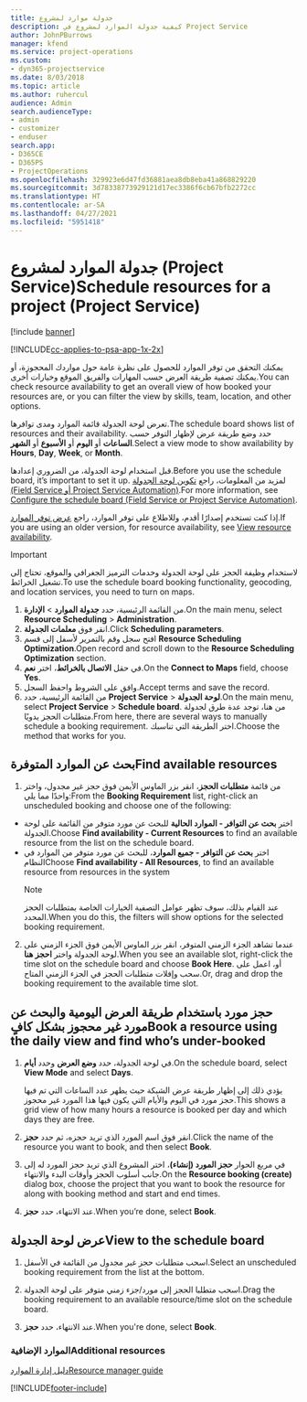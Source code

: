 ```yaml
---
title: جدولة موارد لمشروع
description: كيفية جدولة الموارد لمشروع في Project Service
author: JohnPBurrows
manager: kfend
ms.service: project-operations
ms.custom:
- dyn365-projectservice
ms.date: 8/03/2018
ms.topic: article
ms.author: ruhercul
audience: Admin
search.audienceType:
- admin
- customizer
- enduser
search.app:
- D365CE
- D365PS
- ProjectOperations
ms.openlocfilehash: 329923e6d47fd36881aea8db8eba41a868829220
ms.sourcegitcommit: 3d78338773929121d17ec3386f6cb67bfb2272cc
ms.translationtype: HT
ms.contentlocale: ar-SA
ms.lasthandoff: 04/27/2021
ms.locfileid: "5951418"
---
```

# <a name="schedule-resources-for-a-project-project-service"></a><span data-ttu-id="959f6-103">جدولة الموارد لمشروع (Project Service)</span><span class="sxs-lookup"><span data-stu-id="959f6-103">Schedule resources for a project (Project Service)</span></span>

[!include [banner](../includes/psa-now-project-operations.md)]

[!INCLUDE[cc-applies-to-psa-app-1x-2x](../includes/cc-applies-to-psa-app-1x-2x.md)]

<span data-ttu-id="959f6-104">يمكنك التحقق من توفر الموارد للحصول على نظرة عامة حول مواردك المحجوزة، أو يمكنك تصفية طريقة العرض حسب المهارات والفريق الموقع وخيارات أخرى.</span><span class="sxs-lookup"><span data-stu-id="959f6-104">You can check resource availability to get an overall view of how booked your resources are, or you can filter the view by skills, team, location, and other options.</span></span>  
  
<span data-ttu-id="959f6-105">تعرض لوحة الجدولة قائمة الموارد ومدى توافرها.</span><span class="sxs-lookup"><span data-stu-id="959f6-105">The schedule board shows list of resources and their availability.</span></span> <span data-ttu-id="959f6-106">حدد وضع طريقة عرض لإظهار التوفر حسب **الساعات** أو **اليوم** أو **الأسبوع** أو **الشهر**.</span><span class="sxs-lookup"><span data-stu-id="959f6-106">Select a view mode to show availability by **Hours**, **Day**, **Week**, or **Month**.</span></span>  
  
<span data-ttu-id="959f6-107">قبل استخدام لوحة الجدولة، من الضروري إعدادها.</span><span class="sxs-lookup"><span data-stu-id="959f6-107">Before you use the schedule board, it’s important to set it up.</span></span> <span data-ttu-id="959f6-108">لمزيد من المعلومات، راجع [تكوين لوحة الجدولة (Field Service أو Project Service Automation)](/dynamics365/field-service/configure-schedule-board).</span><span class="sxs-lookup"><span data-stu-id="959f6-108">For more information, see [Configure the schedule board (Field Service or Project Service Automation)](/dynamics365/field-service/configure-schedule-board).</span></span>
  
<span data-ttu-id="959f6-109">إذا كنت تستخدم إصدارًا أقدم، وللاطلاع على توفر الموارد، راجع [عرض توفر الموارد](../psa/view-resource-availability.md).</span><span class="sxs-lookup"><span data-stu-id="959f6-109">If you are using an older version, for resource availability, see [View resource availability](../psa/view-resource-availability.md).</span></span>  

> [!IMPORTANT]
>  <span data-ttu-id="959f6-110">لاستخدام وظيفة الحجز على لوحة الجدولة وخدمات الترميز الجغرافي والموقع، تحتاج إلى تشغيل الخرائط.</span><span class="sxs-lookup"><span data-stu-id="959f6-110">To use the schedule board booking functionality, geocoding, and location services, you need to turn on maps.</span></span>  
> 
> 1. <span data-ttu-id="959f6-111">من القائمة الرئيسية، حدد **جدولة الموارد** > **الإدارة**.</span><span class="sxs-lookup"><span data-stu-id="959f6-111">On the main menu, select **Resource Scheduling** > **Administration**.</span></span>  
> 2. <span data-ttu-id="959f6-112">انقر فوق **معلمات الجدولة**.</span><span class="sxs-lookup"><span data-stu-id="959f6-112">Click **Scheduling parameters**.</span></span>  
> 3. <span data-ttu-id="959f6-113">افتح سجل وقم بالتمرير لأسفل إلى قسم **Resource Scheduling Optimization**.</span><span class="sxs-lookup"><span data-stu-id="959f6-113">Open record and scroll down to the **Resource Scheduling Optimization** section.</span></span>  
> 4. <span data-ttu-id="959f6-114">في حقل **الاتصال بالخرائط**، اختر **نعم**.</span><span class="sxs-lookup"><span data-stu-id="959f6-114">On the **Connect to Maps** field, choose **Yes**.</span></span>  
> 5. <span data-ttu-id="959f6-115">وافق على الشروط واحفظ السجل.</span><span class="sxs-lookup"><span data-stu-id="959f6-115">Accept terms and save the record.</span></span>  
> 6. <span data-ttu-id="959f6-116">من القائمة الرئيسية، حدد **Project Service** > **لوحة الجدولة**.</span><span class="sxs-lookup"><span data-stu-id="959f6-116">On the main menu, select **Project Service** > **Schedule board**.</span></span> <span data-ttu-id="959f6-117">من هنا، توجد عدة طرق لجدولة متطلبات الحجز يدويًا.</span><span class="sxs-lookup"><span data-stu-id="959f6-117">From here, there are several ways to manually schedule a booking requirement.</span></span> <span data-ttu-id="959f6-118">اختر الطريقة التي تناسبك.</span><span class="sxs-lookup"><span data-stu-id="959f6-118">Choose the method that works for you.</span></span>
  
## <a name="find-available-resources"></a><span data-ttu-id="959f6-119">بحث عن الموارد المتوفرة</span><span class="sxs-lookup"><span data-stu-id="959f6-119">Find available resources</span></span>

1.  <span data-ttu-id="959f6-120">من قائمة **متطلبات الحجز**، انقر بزر الماوس الأيمن فوق حجز غير مجدول، واختر واحدًا مما يلي:</span><span class="sxs-lookup"><span data-stu-id="959f6-120">From the **Booking Requirement** list, right-click an unscheduled booking and choose one of the following:</span></span>  
  
- <span data-ttu-id="959f6-121">اختر **بحث عن التوافر - الموارد الحالية‬** للبحث عن مورد متوفر من القائمة على لوحة الجدولة.</span><span class="sxs-lookup"><span data-stu-id="959f6-121">Choose **Find availability - Current Resources** to find an available resource from the list on the schedule board.</span></span>  
- <span data-ttu-id="959f6-122">اختر **‏‫بحث عن التوافر - جميع الموارد‬**، للبحث عن مورد متوفر من الموارد في النظام</span><span class="sxs-lookup"><span data-stu-id="959f6-122">Choose **Find availability - All Resources**, to find an available resource from resources in the system</span></span>  
   > [!NOTE]
   >  <span data-ttu-id="959f6-123">عند القيام بذلك، سوف تظهر عوامل التصفية الخيارات الخاصة بمتطلبات الحجز المحدد.</span><span class="sxs-lookup"><span data-stu-id="959f6-123">When you do this, the filters will show options for the selected booking requirement.</span></span>  
  
2. <span data-ttu-id="959f6-124">عندما تشاهد الجزء الزمني المتوفر، انقر بزر الماوس الأيمن فوق الجزء الزمني على لوحة الجدولة واختر **احجز هنا**.</span><span class="sxs-lookup"><span data-stu-id="959f6-124">When you see an available slot, right-click the time slot on the schedule board and choose **Book Here**.</span></span> <span data-ttu-id="959f6-125">أو، اعمل على سحب وإفلات متطلبات الحجز في الجزء الزمني المتاح.</span><span class="sxs-lookup"><span data-stu-id="959f6-125">Or, drag and drop the booking requirement to the available time slot.</span></span>  
  

## <a name="book-a-resource-using-the-daily-view-and-find-whos-under-booked"></a><span data-ttu-id="959f6-126">حجز مورد باستخدام طريقة العرض اليومية والبحث عن مورد غير محجوز بشكل كافٍ</span><span class="sxs-lookup"><span data-stu-id="959f6-126">Book a resource using the daily view and find who’s under-booked</span></span>
  
1.  <span data-ttu-id="959f6-127">في لوحة الجدولة، حدد **وضع العرض** وحدد **أيام**.</span><span class="sxs-lookup"><span data-stu-id="959f6-127">On the schedule board, select **View Mode** and select **Days**.</span></span>  
  
    <span data-ttu-id="959f6-128">يؤدي ذلك إلى إظهار طريقة عرض الشبكة حيث يظهر عدد الساعات التي تم فيها حجز مورد في اليوم والأيام التي يكون فيها هذا المورد غير محجوز.</span><span class="sxs-lookup"><span data-stu-id="959f6-128">This shows a grid view of how many hours a resource is booked per day and which days they are free.</span></span>  
  
2.  <span data-ttu-id="959f6-129">انقر فوق اسم المورد الذي تريد حجزه، ثم حدد **حجز**.</span><span class="sxs-lookup"><span data-stu-id="959f6-129">Click the name of the resource you want to book, and then select **Book**.</span></span>  
  
3.  <span data-ttu-id="959f6-130">في مربع الحوار **حجز المورد (إنشاء)**، اختر المشروع الذي تريد حجز المورد له إلى جانب أسلوب الحجز وأوقات البدء والانتهاء.</span><span class="sxs-lookup"><span data-stu-id="959f6-130">On the **Resource booking (create)** dialog box, choose the project that you want to book the resource for along with booking method and start and end times.</span></span>  
  
4.  <span data-ttu-id="959f6-131">عند الانتهاء، حدد **حجز**.</span><span class="sxs-lookup"><span data-stu-id="959f6-131">When you’re done, select **Book**.</span></span>  
  
## <a name="view-to-the-schedule-board"></a><span data-ttu-id="959f6-132">عرض لوحة الجدولة</span><span class="sxs-lookup"><span data-stu-id="959f6-132">View to the schedule board</span></span>
  
1.  <span data-ttu-id="959f6-133">اسحب متطلبات حجز غير مجدول من القائمة في الأسفل.</span><span class="sxs-lookup"><span data-stu-id="959f6-133">Select an unscheduled booking requirement from the list at the bottom.</span></span>  
  
2.  <span data-ttu-id="959f6-134">اسحب متطلبا الحجز إلى مورد/جزء زمني متوفر على لوحة الجدولة.</span><span class="sxs-lookup"><span data-stu-id="959f6-134">Drag the booking requirement to an available resource/time slot on the schedule board.</span></span>  
  
3.  <span data-ttu-id="959f6-135">عند الانتهاء، حدد **حجز**.</span><span class="sxs-lookup"><span data-stu-id="959f6-135">When you're done, select **Book**.</span></span>  
  
### <a name="additional-resources"></a><span data-ttu-id="959f6-136">الموارد الإضافية</span><span class="sxs-lookup"><span data-stu-id="959f6-136">Additional resources</span></span>  
 [<span data-ttu-id="959f6-137">دليل إدارة الموارد</span><span class="sxs-lookup"><span data-stu-id="959f6-137">Resource manager guide</span></span>](../psa/resource-manager-guide.md)


[!INCLUDE[footer-include](../includes/footer-banner.md)]